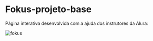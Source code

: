 # Fokus-projeto-base
Página interativa desenvolvida com a ajuda dos instrutores da Alura:

![fokus](https://github.com/lorenaterenzi/Fokus-projeto-base/assets/131212075/177c5046-b928-4008-9fce-6dcff95f98d5)
